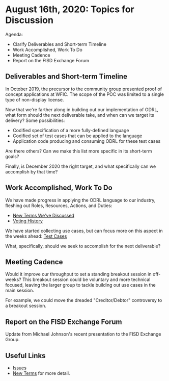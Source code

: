# August 16th, 2020: Topics for Discussion

Agenda: 

* Clarify Deliverables and Short-term Timeline
* Work Accomplished, Work To Do
* Meeting Cadence 
* Report on the FISD Exchange Forum

## Deliverables and Short-term Timeline

In October 2019, the precursor to the community group presented proof of concept applications at WFIC. The scope of the POC was limited to a single type of non-display license.

Now that we're farther along in building out our implementation of ODRL, what form should the next deliverable take, and when can we target its delivery? Some possibilities:

* Codified specification of a more fully-defined language
* Codified set of test cases that can be applied to the language
* Application code producing and consuming ODRL for these test cases

Are there others? Can we make this list more specific in its short-term goals?

Finally, is December 2020 the right target, and what specifically can we accomplish by that time?

## Work Accomplished, Work To Do

We have made progress in applying the ODRL language to our industry, fleshing out Roles, Resources, Actions, and Duties:

* [New Terms We've Discussed](https://github.com/w3c/market-data-odrl-profile/blob/gh-pages/NewTerms.md)
* [Voting History](https://github.com/w3c/market-data-odrl-profile/blob/gh-pages/Vote.md)

We have started collecting use cases, but can focus more on this aspect in the weeks ahead: [Test Cases](https://github.com/w3c/market-data-odrl-profile/blob/gh-pages/Test-Cases.md)

What, specifically, should we seek to accomplish for the next deliverable?

## Meeting Cadence

Would it improve our throughput to set a standing breakout session in off-weeks? This breakout session could be voluntary and more technical focused, leaving the larger group to tackle building out use cases in the main session.

For example, we could move the dreaded "Creditor/Debtor" controversy to a breakout session. 

## Report on the FISD Exchange Forum

Update from Michael Johnson's recent presentation to the FISD Exchange Group.

## Useful Links

* [Issues](https://github.com/w3c/market-data-odrl-profile/issues)
* [New Terms](https://github.com/w3c/market-data-odrl-profile/blob/gh-pages/NewTerms.md) for more detail.

